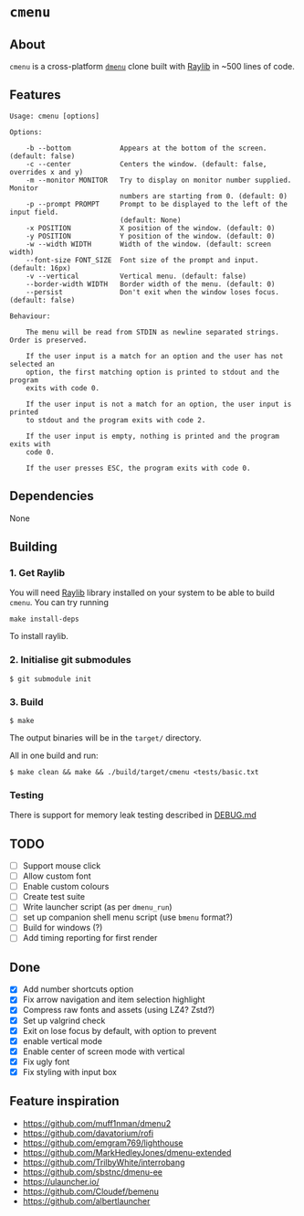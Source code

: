 # `cmenu`

## About 

`cmenu` is a cross-platform [`dmenu`](https://tools.suckless.org/dmenu/) clone built with [Raylib](https://www.raylib.com/) in ~500 lines of code. 

## Features

```
Usage: cmenu [options]

Options:

    -b --bottom            Appears at the bottom of the screen. (default: false)
    -c --center            Centers the window. (default: false, overrides x and y)
    -m --monitor MONITOR   Try to display on monitor number supplied. Monitor
                           numbers are starting from 0. (default: 0)
    -p --prompt PROMPT     Prompt to be displayed to the left of the input field.
                           (default: None)
    -x POSITION            X position of the window. (default: 0)
    -y POSITION            Y position of the window. (default: 0)
    -w --width WIDTH       Width of the window. (default: screen width)
    --font-size FONT_SIZE  Font size of the prompt and input. (default: 16px)
    -v --vertical          Vertical menu. (default: false)
    --border-width WIDTH   Border width of the menu. (default: 0)
    --persist              Don't exit when the window loses focus. (default: false)

Behaviour:

    The menu will be read from STDIN as newline separated strings. Order is preserved.

    If the user input is a match for an option and the user has not selected an
    option, the first matching option is printed to stdout and the program 
    exits with code 0.

    If the user input is not a match for an option, the user input is printed 
    to stdout and the program exits with code 2.

    If the user input is empty, nothing is printed and the program exits with 
    code 0.

    If the user presses ESC, the program exits with code 0.
```

## Dependencies

None

## Building

### 1. Get Raylib

You will need [Raylib](https://www.raylib.com/) library installed on your system to be able to build `cmenu`. You can try running 

```shell 
make install-deps
```

To install raylib. 

### 2. Initialise git submodules

```shell
$ git submodule init
```

### 3. Build

```shell
$ make
```

The output binaries will be in the `target/` directory.

All in one build and run:

```shell
$ make clean && make && ./build/target/cmenu <tests/basic.txt
```

### Testing

There is support for memory leak testing described in [DEBUG.md](./DEBUG.md)

## TODO

- [ ] Support mouse click
- [ ] Allow custom font
- [ ] Enable custom colours
- [ ] Create test suite
- [ ] Write launcher script (as per `dmenu_run`)
- [ ] set up companion shell menu script (use `bmenu` format?)
- [ ] Build for windows (?)
- [ ] Add timing reporting for first render

## Done 

- [x] Add number shortcuts option
- [x] Fix arrow navigation and item selection highlight
- [x] Compress raw fonts and assets (using LZ4? Zstd?)
- [x] Set up valgrind check
- [x] Exit on lose focus by default, with option to prevent
- [x] enable vertical mode
- [x] Enable center of screen mode with vertical
- [x] Fix ugly font
- [x] Fix styling with input box

## Feature inspiration 

- https://github.com/muff1nman/dmenu2
- https://github.com/davatorium/rofi
- https://github.com/emgram769/lighthouse
- https://github.com/MarkHedleyJones/dmenu-extended
- https://github.com/TrilbyWhite/interrobang
- https://github.com/sbstnc/dmenu-ee
- https://ulauncher.io/
- https://github.com/Cloudef/bemenu
- https://github.com/albertlauncher
